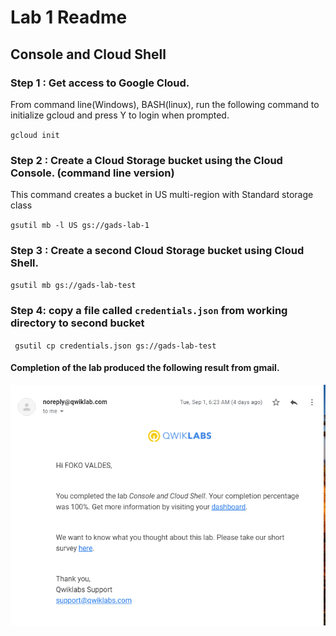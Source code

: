 # Lab 1 Readme

## Console and Cloud Shell

### Step 1 : Get access to Google Cloud.
 From command line(Windows), BASH(linux), run  the following command to initialize gcloud and  press Y to login when prompted. 

 `gcloud init`

### Step 2 : Create a Cloud Storage bucket using the Cloud Console. (command line version)
This command creates a bucket in US multi-region with Standard storage class

`gsutil mb -l US gs://gads-lab-1`

### Step 3 : Create a second Cloud Storage bucket using Cloud Shell.

`gsutil mb gs://gads-lab-test`

### Step 4: copy a file called `credentials.json` from working directory to second bucket
` gsutil cp credentials.json gs://gads-lab-test`



#### Completion of the lab produced the following result from gmail. 
![Image of lab 1](screenshots/console-and-cloud-shell.png)